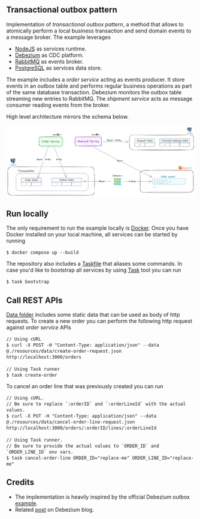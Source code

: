 ## Transactional outbox pattern

Implementation of _transactional outbox pattern_, a method that allows to atomically perform a local business transaction and send domain events to a message broker. The example leverages
- [NodeJS](https://nodejs.org/en) as services runtime.
- [Debezium](https://debezium.io) as CDC platform.
- [RabbitMQ](https://www.rabbitmq.com) as events broker.
- [PostgreSQL](https://www.postgresql.org/) as services data store.

The example includes a _order service_ acting as events producer. It store events in an outbox table and performs regular business operations as part of the same database transaction. Debezium monitors the outbox table streaming new entries to RabbitMQ. The _shipment service_ acts as message consumer reading events from the broker.

High level architecture mirrors the schema below.

![Architecture Overview](resources/images/architecture-overview.png)

## Run locally
The only requirement to run the example locally is [Docker](https://www.docker.com/). Once you have Docker installed on your local machine, all services can be started by running

```console
$ docker compose up --build
```

The repository also includes a [Taskfile](Taskfile.yml) that aliases some commands. In case you'd like to bootstrap all services by using [Task](https://taskfile.dev/) tool you can run

```console
$ task bootstrap
```

## Call REST APIs

[Data folder](resources/data) includes some static data that can be used as body of http requests. To create a new order you can perform the following http request against _order service_ APIs

```console
// Using cURL
$ curl -X POST -H "Content-Type: application/json" --data @./resources/data/create-order-request.json http://localhost:3000/orders

// Using Task runner
$ task create-order
```

To cancel an order line that was previously created you can run

```console
// Using cURL.
// Be sure to replace `:orderID` and `:orderLineId` with the actual values.
$ curl -X PUT -H "Content-Type: application/json" --data @./resources/data/cancel-order-line-request.json http://localhost:3000/orders/:orderID/lines/:orderLineId

// Using Task runner.
// Be sure to provide the actual values to `ORDER_ID` and `ORDER_LINE_ID` env vars.
$ task cancel-order-line ORDER_ID="replace-me" ORDER_LINE_ID="replace-me"
```

## Credits
- The implementation is heavily inspired by the official Debezium outbox [example](https://github.com/debezium/debezium-examples/tree/main/outbox).
- Related [post](https://debezium.io/blog/2019/02/19/reliable-microservices-data-exchange-with-the-outbox-pattern/) on Debezium blog.